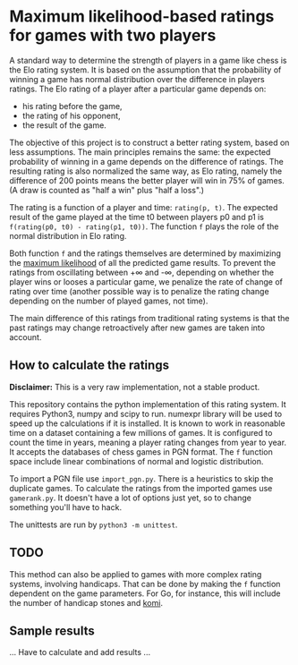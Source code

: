 Maximum likelihood-based ratings for games with two players
===========================================================

A standard way to determine the strength of players in a game like chess is the
Elo rating system. It is based on the assumption that the probability of winning
a game has normal distribution over the difference in players ratings. The Elo
rating of a player after a particular game depends on:

- his rating before the game,
- the rating of his opponent,
- the result of the game.

The objective of this project is to construct a better rating system, based on
less assumptions. The main principles remains the same: the expected probability
of winning in a game depends on the difference of ratings. The resulting rating
is also normalized the same way, as Elo rating, namely the difference of 200
points means the better player will win in 75% of games. (A draw is counted as
"half a win" plus "half a loss".)

The rating is a function of a player and time: `rating(p, t)`. The expected
result of the game played at the time t0 between players p0 and p1 is
`f(rating(p0, t0) - rating(p1, t0))`. The function `f` plays the role of the
normal distribution in Elo rating.

Both function `f` and the ratings themselves are determined by maximizing the
[maximum likelihood](http://en.wikipedia.org/wiki/Maximum_likelihood) of all the
predicted game results. To prevent the ratings from oscillating between +∞ and
-∞, depending on whether the player wins or looses a particular game, we
penalize the rate of change of rating over time (another possible way is to
penalize the rating change depending on the number of played games, not time).

The main difference of this ratings from traditional rating systems is that the
past ratings may change retroactively after new games are taken into account.

How to calculate the ratings
----------------------------

**Disclaimer:** This is a very raw implementation, not a stable product.

This repository contains the python implementation of this rating system. It
requires Python3, numpy and scipy to run. numexpr library will be used to speed
up the calculations if it is installed. It is known to work in reasonable time
on a dataset containing a few millions of games. It is configured to count the
time in years, meaning a player rating changes from year to year. It accepts the
databases of chess games in PGN format. The `f` function space include linear
combinations of normal and logistic distribution.

To import a PGN file use `import_pgn.py`. There is a heuristics to skip the
duplicate games. To calculate the ratings from the imported games use
`gamerank.py`. It doesn't have a lot of options just yet, so to change something
you'll have to hack.

The unittests are run by `python3 -m unittest`.

TODO
----

This method can also be applied to games with more complex rating systems,
involving handicaps. That can be done by making the `f` function dependent on
the game parameters. For Go, for instance, this will include the number of
handicap stones and [komi](http://en.wikipedia.org/wiki/Komidashi).

Sample results
--------------

... Have to calculate and add results ...

